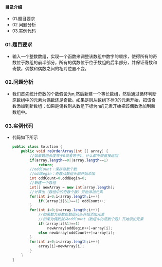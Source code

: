 #### 目录介绍
- 01.题目要求
- 02.问题分析
- 03.实例代码


### 01.题目要求
- 输入一个整数数组，实现一个函数来调整该数组中数字的顺序，使得所有的奇数位于数组的前半部分，所有的偶数位于位于数组的后半部分，并保证奇数和奇数，偶数和偶数之间的相对位置不变。


### 02.问题分析
- 我们首先统计奇数的个数假设为n,然后新建一个等长数组，然后通过循环判断原数组中的元素为偶数还是奇数。如果是则从数组下标0的元素开始，把该奇数添加到新数组；如果是偶数则从数组下标为n的元素开始把该偶数添加到新数组中。

### 03.实例代码
- 代码如下所示
    ```java
    public class Solution {
        public void reOrderArray(int [] array) {
            //如果数组长度等于0或者等于1，什么都不做直接返回
            if(array.length==0||array.length==1) 
                return;
            //oddCount：保存奇数个数
            //oddBegin：奇数从数组头部开始添加
            int oddCount=0,oddBegin=0;
            //新建一个数组
            int[] newArray = new int[array.length];
            //计算出（数组中的奇数个数）开始添加元素
            for(int i=0;i<array.length;i++){
                if((array[i]&1)==1) oddCount++;
            }
            for(int i=0;i<array.length;i++){
                //如果数为基数新数组从头开始添加元素
                //如果为偶数就从oddCount（数组中的奇数个数）开始添加元素
                if((array[i]&1)==1) 
                    newArray[oddBegin++]=array[i];
                else newArray[oddCount++]=array[i];
            }
            for(int i=0;i<array.length;i++){
                array[i]=newArray[i];
            }
        }
    }
    ```
